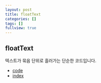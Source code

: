 ```yaml
---
layout: post
title: floatText
categories: []
tags: []
fullview: true
---
```


## floatText  
텍스트가 묶음 단위로 흘러가는 단순한 코드입니다.  

- <a href="https://github.com/smilesol85/smilesol85.github.com/tree/master/dev/flowText" target="_blank">code</a>  
- <a href="http://smilesol85.github.io/dev/flowText/flowText.html" target="_blank">index</a>  
